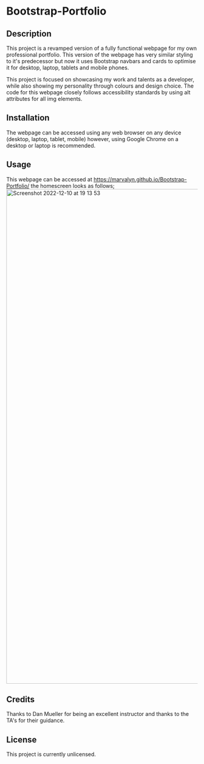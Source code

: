 # Bootstrap-Portfolio

## Description
This project is a revamped version of a fully functional webpage for my own professional portfolio. This version of the webpage has very similar styling to it's predecessor but now it uses Bootstrap navbars and cards to optimise it for desktop, laptop, tablets and mobile phones.

This project is focused on showcasing my work and talents as a developer, while also showing my personality through colours and design choice. The code for this webpage closely follows accessibility standards by using alt attributes for all img elements.

## Installation

The webpage can be accessed using any web browser on any device (desktop, laptop, tablet, mobile) however, using Google Chrome on a desktop or laptop is recommended.

## Usage

This webpage can be accessed at https://marvalyn.github.io/Bootstrap-Portfolio/ the homescreen looks as follows; <img width="1301" alt="Screenshot 2022-12-10 at 19 13 53" src="https://user-images.githubusercontent.com/111514523/206872042-7318b945-a89c-45df-958d-238f978c6626.png">

## Credits

Thanks to Dan Mueller for being an excellent instructor and thanks to the TA's for their guidance.

## License
This project is currently unlicensed.
